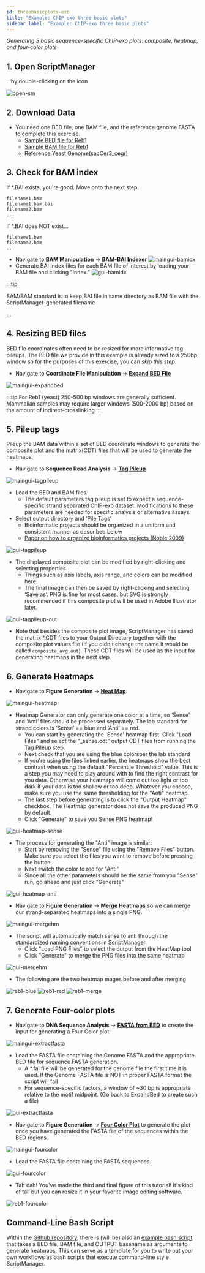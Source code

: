 ```yaml
---
id: threebasicplots-exo
title: "Example: ChIP-exo three basic plots"
sidebar_label: "Example: ChIP-exo three basic plots"
---
```


_Generating 3 basic sequence-specific ChIP-exo plots: composite, heatmap, and four-color plots_


## 1. Open ScriptManager

...by double-clicking on the icon

![open-sm]



## 2. Download Data

+ You need one BED file, one BAM file, and the reference genome FASTA to complete this exercise.
  + [Sample BED file for Reb1][testdata-reb1-bed]
  + [Sample BAM file for Reb1][testdata-reb1-bam]
  + [Reference Yeast Genome(sacCer3_cegr)][saccer3cegr-fasta]

## 3. Check for BAM index

If \*.BAI exists, you're good. Move onto the next step.
```
filename1.bam
filename1.bam.bai
filename2.bam
...
```

If \*.BAI does NOT exist...
```
filename1.bam
filename2.bam
...
```

  * Navigate to __BAM Manipulation__ -> [__BAM-BAI Indexer__][bam-indexer]
![maingui-bamidx](/../static/figs-ex-chipexo/maingui-bamidx.png)
  * Generate BAI index files for each BAM file of interest by loading your BAM file and clicking "Index."
![gui-bamidx](/../static/figs-ex-chipexo/gui-bamidx.png)

:::tip

SAM/BAM standard is to keep BAI file in same directory as BAM file with the ScriptManager-generated filename

:::

## 4. Resizing BED files

BED file coordinates often need to be resized for more informative tag pileups. The BED file we provide in this example is already sized to a 250bp window so for the purposes of this exercise, you can _skip this step_.

+ Navigate to __Coordinate File Manipulation__ -> [__Expand BED File__][expand-bed]

![maingui-expandbed](/../static/figs-ex-chipexo/maingui-expandbed.png)

:::tip
For Reb1 (yeast) 250-500 bp windows are generally sufficient. Mammalian samples may require larger windows (500-2000 bp) based on the amount of indirect-crosslinking
:::


## 5. Pileup tags

Pileup the BAM data within a set of BED coordinate windows to generate the composite plot and the matrix(CDT) files that will be used to generate the heatmaps.

+ Navigate to __Sequence Read Analysis__ -> [__Tag Pileup__][tag-pileup]

![maingui-tagpileup](/../static/figs-ex-chipexo/maingui-tagpileup.png)

+ Load the BED and BAM files
  + The default parameters tag pileup is set to expect a sequence-specific strand separated ChIP-exo dataset. Modifications to these parameters are needed for specific analysis or alternative assays.
+	Select output directory and ‘Pile Tags’
      + Bioinformatic projects should be organized in a uniform and consistent manner as described below
      + [Paper on how to organize bioinformatics projects (Noble 2009)][noble2009]

![gui-tagpileup](/../static/figs-ex-chipexo/gui-tagpileup.png)
+ The displayed composite plot can be modified by right-clicking and selecting properties.
    + Things such as axis labels, axis range, and colors can be modified here.
    + The final image can then be saved by right-clicking and selecting ‘Save as’. PNG is fine for most cases, but SVG is strongly recommended if this composite plot will be used in Adobe Illustrator later.

![gui-tagpileup-out](/../static/figs-ex-chipexo/gui-tagpileup-out.png)

+ Note that besides the composite plot image, ScriptManager has saved the matrix \*.CDT files to your Output Directory together with the composite plot values file (If you didn't change the name it would be called `composite_avg.out`). These CDT files will be used as the input for generating heatmaps in the next step.



## 6.	Generate Heatmaps

+ Navigate to __Figure Generation__ -> [__Heat Map__][heatmap].

![maingui-heatmap](/../static/figs-ex-chipexo/maingui-heatmap.png)

+ Heatmap Generator can only generate one color at a time, so ‘Sense’ and ‘Anti’ files should be processed separately. The lab standard for strand colors is ‘Sense’ == blue and ‘Anti’ == red.
  + You can start by generating the 'Sense' heatmap first. Click "Load Files" and select the "\_sense.cdt" output CDT files from running the [Tag Pileup][tag-pileup] step.
  + Next check that you are using the blue colorsper the lab standard
  + If you're using the files linked earlier, the heatmaps show the best contrast when using the default "Percentile Threshold" value. This is a step you may need to play around with to find the right contrast for you data. Otherwise your heatmaps will come out too light or too dark if your data is too shallow or too deep. Whatever you choose, make sure you use the same thresholding for the "Anti" heatmap.
  + The last step before generating is to click the "Output Heatmap" checkbox. The Heatmap generator does not save the produced PNG by default.
  + Click "Generate" to save you Sense PNG heatmap!

![gui-heatmap-sense](/../static/figs-ex-chipexo/gui-heatmap-sense.png)

+ The process for generating the "Anti" image is similar:
  + Start by removing the "Sense" file using the "Remove Files" button. Make sure you select the files you want to remove before pressing the button.
  + Next switch the color to red for "Anti"
  + Since all the other parameters should be the same from you "Sense" run, go ahead and just click "Generate"


![gui-heatmap-anti](/../static/figs-ex-chipexo/gui-heatmap-anti.png)


+ Navigate to __Figure Generation__ -> [__Merge Heatmaps__][merge-heatmap] so we can merge our strand-separated heatmaps into a single PNG.

![maingui-mergehm](/../static/figs-ex-chipexo/maingui-mergehm.png)

+ The script will automatically match sense to anti through the standardized naming conventions in ScriptManager
   + Click "Load PNG Files" to select the output from the HeatMap tool
   + Click "Generate" to merge the PNG files into the same heatmap

![gui-mergehm](/../static/figs-ex-chipexo/gui-mergehm.png)

+ The following are the two heatmap  mages before and after merging

![reb1-blue](/../static/figs-ex-chipexo/Reb1_sense.png) ![reb1-red](/../static/figs-ex-chipexo/Reb1_anti.png) ![reb1-merge](/../static/figs-ex-chipexo/Reb1_merge.png)


## 7.	Generate Four-color plots

+ Navigate to __DNA Sequence Analysis__ -> [__FASTA from BED__][fasta-extract] to create the input for generating a Four Color plot.

![maingui-extractfasta](/../static/figs-ex-chipexo/maingui-extractfasta.png)

+ Load the FASTA file containing the Genome FASTA and the appropriate BED file for sequence FASTA generation.
  + A \*.fai file will be generated for the genome file the first time it is used. If the Genome FASTA file is NOT in proper FASTA format the script will fail
  + For sequence-specific factors, a window of ~30 bp is appropriate relative to the motif midpoint. (Go back to ExpandBed to create such a file)

![gui-extractfasta](/../static/figs-ex-chipexo/gui-extractfasta.png)

+ Navigate to __Figure Generation__ -> [__Four Color Plot__][four-color] to generate the plot once you have generated the FASTA file of the sequences within the BED regions.

![maingui-fourcolor](/../static/figs-ex-chipexo/maingui-fourcolor.png)

+ Load the FASTA file containing the FASTA sequences.

![gui-fourcolor](/../static/figs-ex-chipexo/gui-fourcolor.png)

+ Tah dah! You've made the third and final figure of this tutorial! It's kind of tall but you can resize it in your favorite image editing software.

![reb1-fourcolor](/../static/figs-ex-chipexo/fourcolor.png)

## Command-Line Bash Script

Within the [Github repository][github-repo], there is (will be) also an [example bash script][ex-chipexo-bash] that takes a BED file, BAM file, and OUTPUT basename as arguments to generate heatmaps. This can serve as a template for you to write out your own workflows as bash scripts that execute command-line style ScriptManager.

```bash

```

[open-sm]:../static/figs-ex-chipexo/open-sm.png
[gui-expandbed]:../static/figs-ex-chipexo/gui-expandbed.png

[testdata-reb1-bed]:https://github.com/CEGRcode/2018-Rossi_GenomeResearch/blob/master/Fig1_Reb1/A.Reb1_Rhee_primary_sites_975.bed
[testdata-reb1-bam]:https://github.com/CEGRcode/2018-Rossi_GenomeResearch/blob/master/Fig1_Reb1/A.Reb1_Rhee_primary_sites_975.bam
[saccer3cegr-fasta]:https://github.com/CEGRcode/GenoPipe/blob/master/EpitopeID/utility_scripts/genome_data/download_sacCer3_Genome.sh
[noble2009]:https://journals.plos.org/ploscompbiol/article/file?id=10.1371/journal.pcbi.1000424&type=printable
[github-repo]:https://www.github.com/CEGRcode/scriptmanager
[ex-chipexo-bash]:https://www.github.com/CEGRcode/scriptmanager

[bam-indexer]:bam-manipulation/bam-indexer.md
[expand-bed]:coordinate-manipulation/expand-bed.md
[tag-pileup]:read-analysis/tag-pileup.md
[heatmap]:figure-generation/heatmap.md
[merge-heatmap]:figure-generation/merge-heatmap.md
[fasta-extract]:sequence-analysis/fasta-extract.md
[four-color]:figure-generation/four-color.md
